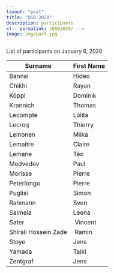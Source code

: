 ```yaml
---
layout: "post"
title: "DSB 2020"
description: participants
<!-- permalink: /DSB2020/ -->
image: img/part.jpg
---
```


List of participants on January 6, 2020

|Surname    | First Name |
|------------|---------|
| Bannai     | Hideo   |
| Chikhi     | Rayan   |
| Köppl      | Dominik |
| Krannich | Thomas |
| Lecompte   | Lolita  |
| Lecroq | Thierry |
| Leinonen   | Miika   |
| Lemaitre   | Claire  |
| Lemane     | Téo     |
| Medvedev | Paul |
| Morisse | Pierre |
| Peterlongo | Pierre  |
| Puglisi | Simon |
| Rahmann    | Sven    |
| Salmela    | Leena   |
| Sater | Vincent |
| Shirali Hossein Zade | Ramin |
| Stoye      | Jens    |
| Yamada     | Taiki   |
| Zentgraf   | Jens    |